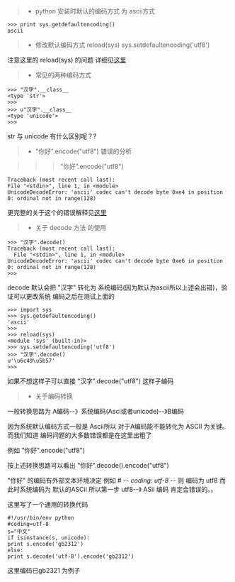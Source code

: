 
>* python 安装时默认的编码方式 为 ascii方式

    >>> print sys.getdefaultencoding()
    ascii

>* 修改默认编码方式 
    reload(sys)
    sys.setdefaultencoding('utf8')

注意这里的 reload(sys) 的问题  详细见[这里](https://groups.google.com/forum/?fromgroups=#!topic/comp.lang.python/hUsco3ZvR2s)

>* 常见的两种编码方式

    >>> "汉字".__class__
    <type 'str'>
    >>> 
    >>> u"汉字".__class__
    <type 'unicode'>
    >>> 

str 与 unicode 有什么区别呢？?

>*  "你好".encode("utf8") 错误的分析

>>> "你好".encode("utf8")

    Traceback (most recent call last):
    File "<stdin>", line 1, in <module>
    UnicodeDecodeError: 'ascii' codec can't decode byte 0xe4 in position 0: ordinal not in range(128)

更完整的关于这个的错误解释见[这里](http://stackoverflow.com/questions/9644099/python-ascii-codec-cant-decode-byte)

>* 关于 decode 方法 的使用

    >>> "汉字".decode()
    Traceback (most recent call last):
      File "<stdin>", line 1, in <module>
    UnicodeDecodeError: 'ascii' codec can't decode byte 0xe6 in position 0: ordinal not in range(128)
    >>> 

decode 默认会把 "汉字" 转化为 系统编码(因为默认为ascii所以上述会出错)，验证可以更改系统
编码之后在测试上面的

    >>> import sys
    >>> sys.getdefaultencoding()
    'ascii'
    >>> 
    >>> reload(sys)
    <module 'sys' (built-in)>
    >>> sys.setdefaultencoding('utf8') 
    >>> "汉字".decode()
    u'\u6c49\u5b57'
    >>> 

如果不想这样子可以直接 "汉字".decode("utf8") 这样子编码

>* 关于编码转换

一般转换思路为 A编码--》系统编码(Asci或者unicode)--》B编码

因为系统默认编码方式一般是 Ascii所以 对于A编码能不能转化为 ASCII 为关键。而我们知道
编码问题的大多数错误都是在这里出粗了

例如  "你好".encode("utf8")

按上述转换思路可以看出 "你好".decode().encode("utf8")

"你好" 的编码有外部文本环境决定 例如 # -*- coding: utf-8 -*-  则 编码为 utf8
而此时系统编码为 默认的ASCii  所以第一步 utf8--》 ASii 编码 肯定会错误的。。

这里写了一个通用的转换代码

    #!/usr/bin/env python 
    #coding=utf-8 
    s="中文" 
    if isinstance(s, unicode):  
    print s.encode('gb2312') 
    else: 
    print s.decode('utf-8').encode('gb2312')

这里编码已gb2321 为例子


